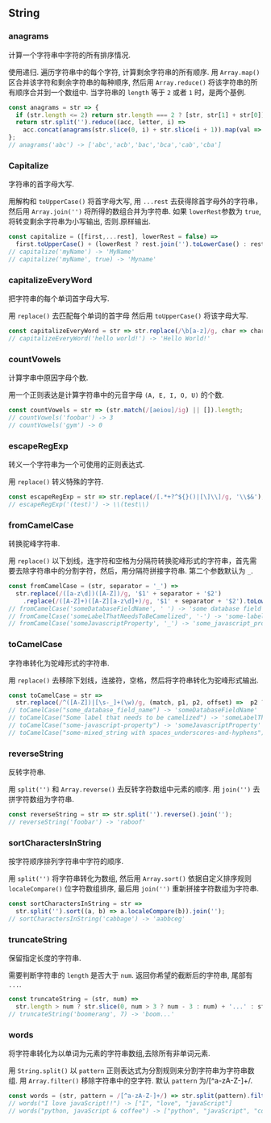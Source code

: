 ## String

### anagrams

计算一个字符串中字符的所有排序情况.

使用递归.
遍历字符串中的每个字符, 计算剩余字符串的所有顺序.
用 `Array.map()` 区合并该字符和剩余字符串的每种顺序, 然后用 `Array.reduce()` 将该字符串的所有顺序合并到一个数组中.
当字符串的 `length` 等于 `2` 或者 `1` 时，是两个基例.

```js
const anagrams = str => {
  if (str.length <= 2) return str.length === 2 ? [str, str[1] + str[0]] : [str];
  return str.split('').reduce((acc, letter, i) =>
    acc.concat(anagrams(str.slice(0, i) + str.slice(i + 1)).map(val => letter + val)), []);
};
// anagrams('abc') -> ['abc','acb','bac','bca','cab','cba']
```


### Capitalize

字符串的首字母大写.

用解构和 `toUpperCase()` 将首字母大写, 用 `...rest` 去获得除首字母外的字符串，然后用 `Array.join('')` 将所得的数组合并为字符串.
如果 `lowerRest`参数为 `true`, 将转变剩余字符串为小写输出, 否则.原样输出.

```js
const capitalize = ([first,...rest], lowerRest = false) =>
  first.toUpperCase() + (lowerRest ? rest.join('').toLowerCase() : rest.join(''));
// capitalize('myName') -> 'MyName'
// capitalize('myName', true) -> 'Myname'
```


### capitalizeEveryWord

把字符串的每个单词首字母大写.

用 `replace()` 去匹配每个单词的首字母 然后用 `toUpperCase()` 将该字母大写.

```js
const capitalizeEveryWord = str => str.replace(/\b[a-z]/g, char => char.toUpperCase());
// capitalizeEveryWord('hello world!') -> 'Hello World!'
```


### countVowels

计算字串中原因字母个数.

用一个正则表达是计算字符串中的元音字母 `(A, E, I, O, U)` 的个数.

```js
const countVowels = str => (str.match(/[aeiou]/ig) || []).length;
// countVowels('foobar') -> 3
// countVowels('gym') -> 0
```


### escapeRegExp

转义一个字符串为一个可使用的正则表达式.

用 `replace()` 转义特殊的字符.

```js
const escapeRegExp = str => str.replace(/[.*+?^${}()|[\]\\]/g, '\\$&');
// escapeRegExp('(test)') -> \\(test\\)
```


### fromCamelCase

转换驼峰字符串.

用 `replace()` 以下划线，连字符和空格为分隔符转换驼峰形式的字符串，首先需要去除字符串中的分割字符，然后，用分隔符拼接字符串.
第二个参数默认为 `_`.

```js
const fromCamelCase = (str, separator = '_') =>
  str.replace(/([a-z\d])([A-Z])/g, '$1' + separator + '$2')
    .replace(/([A-Z]+)([A-Z][a-z\d]+)/g, '$1' + separator + '$2').toLowerCase();
// fromCamelCase('someDatabaseFieldName', ' ') -> 'some database field name'
// fromCamelCase('someLabelThatNeedsToBeCamelized', '-') -> 'some-label-that-needs-to-be-camelized'
// fromCamelCase('someJavascriptProperty', '_') -> 'some_javascript_property'
```


### toCamelCase

字符串转化为驼峰形式的字符串.

用 `replace()` 去移除下划线，连接符，空格，然后将字符串转化为驼峰形式输出.

```js
const toCamelCase = str =>
  str.replace(/^([A-Z])|[\s-_]+(\w)/g, (match, p1, p2, offset) =>  p2 ? p2.toUpperCase() : p1.toLowerCase());
// toCamelCase("some_database_field_name") -> 'someDatabaseFieldName'
// toCamelCase("Some label that needs to be camelized") -> 'someLabelThatNeedsToBeCamelized'
// toCamelCase("some-javascript-property") -> 'someJavascriptProperty'
// toCamelCase("some-mixed_string with spaces_underscores-and-hyphens") -> 'someMixedStringWithSpacesUnderscoresAndHyphens'
```


### reverseString

反转字符串.

用 `split('')` 和 `Array.reverse()` 去反转字符数组中元素的顺序.
用 `join('')` 去拼字符数组为字符串.

```js
const reverseString = str => str.split('').reverse().join('');
// reverseString('foobar') -> 'raboof'
```


### sortCharactersInString

按字符顺序排列字符串中字符的顺序.

用 `split('')` 将字符串转化为数组, 然后用 `Array.sort()` 依据自定义排序规则 `localeCompare()` 位字符数组排序, 最后用 `join('')` 重新拼接字符数组为字符串.

```js
const sortCharactersInString = str =>
  str.split('').sort((a, b) => a.localeCompare(b)).join('');
// sortCharactersInString('cabbage') -> 'aabbceg'
```


### truncateString


保留指定长度的字符串.

需要判断字符串的 `length` 是否大于 `num`.
返回你希望的截断后的字符串, 尾部有 `...`.

```js
const truncateString = (str, num) =>
  str.length > num ? str.slice(0, num > 3 ? num - 3 : num) + '...' : str;
// truncateString('boomerang', 7) -> 'boom...'
```


### words

将字符串转化为以单词为元素的字符串数组,去除所有非单词元素.

用 `String.split()` 以 `pattern` 正则表达式为分割规则来分割字符串为字符串数组. 用 `Array.filter()` 移除字符串中的空字符.
默认 `pattern` 为/[^a-zA-Z-]+/.

```js
const words = (str, pattern = /[^a-zA-Z-]+/) => str.split(pattern).filter(Boolean);
// words("I love javaScript!!") -> ["I", "love", "javaScript"]
// words("python, javaScript & coffee") -> ["python", "javaScript", "coffee"]
```
